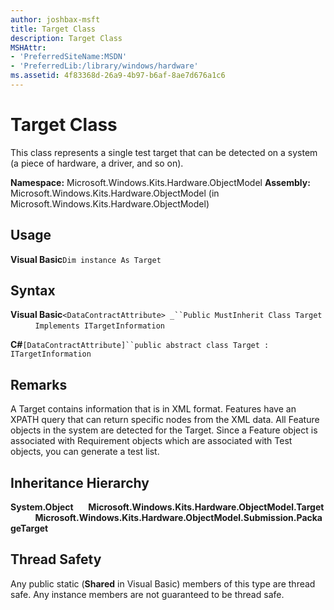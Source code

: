 ```yaml
---
author: joshbax-msft
title: Target Class
description: Target Class
MSHAttr:
- 'PreferredSiteName:MSDN'
- 'PreferredLib:/library/windows/hardware'
ms.assetid: 4f83368d-26a9-4b97-b6af-8ae7d676a1c6
---
```


# Target Class


This class represents a single test target that can be detected on a system (a piece of hardware, a driver, and so on).

**Namespace:** Microsoft.Windows.Kits.Hardware.ObjectModel **Assembly:** Microsoft.Windows.Kits.Hardware.ObjectModel (in Microsoft.Windows.Kits.Hardware.ObjectModel)

## Usage


**Visual Basic**`Dim instance As Target`

## Syntax


**Visual Basic**`<DataContractAttribute> _``Public MustInherit Class Target`           `Implements ITargetInformation`

**C#**`[DataContractAttribute]``public abstract class Target : ITargetInformation`

## Remarks


A Target contains information that is in XML format. Features have an XPATH query that can return specific nodes from the XML data. All Feature objects in the system are detected for the Target. Since a Feature object is associated with Requirement objects which are associated with Test objects, you can generate a test list.

## Inheritance Hierarchy


**System.Object**      **Microsoft.Windows.Kits.Hardware.ObjectModel.Target**           **Microsoft.Windows.Kits.Hardware.ObjectModel.Submission.PackageTarget**

## Thread Safety


Any public static (**Shared** in Visual Basic) members of this type are thread safe. Any instance members are not guaranteed to be thread safe.

 

 






